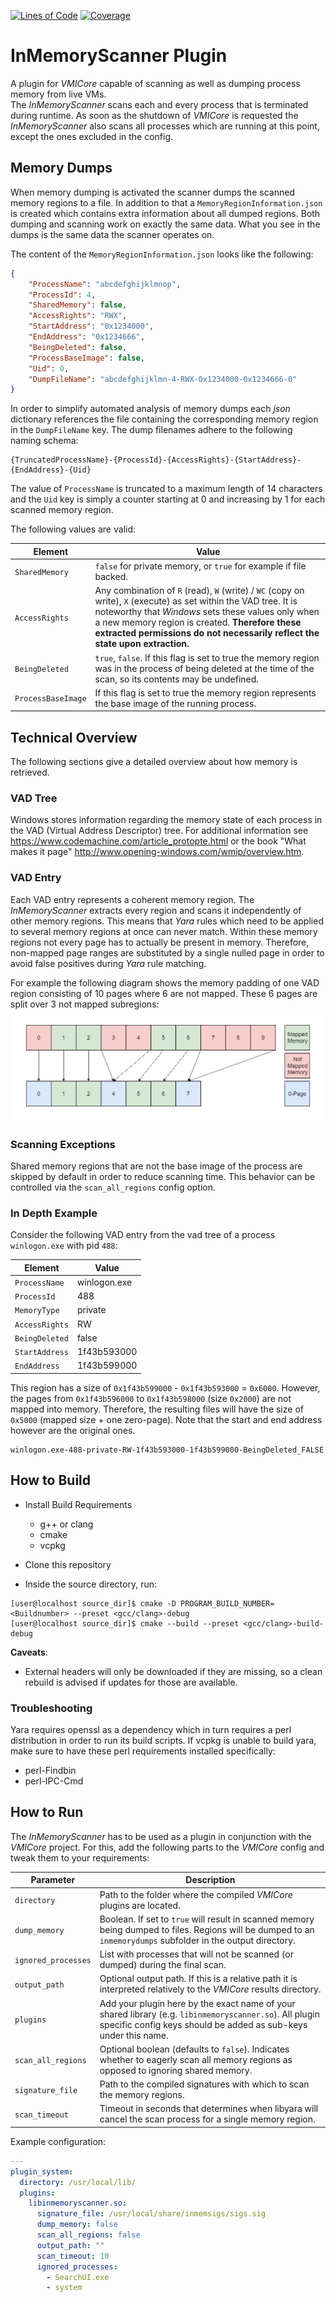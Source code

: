 [![Lines of Code](https://sonarcloud.io/api/project_badges/measure?project=gdatasoftwareag_inmemory&metric=ncloc)](https://sonarcloud.io/summary/new_code?id=gdatasoftwareag_inmemory)
[![Coverage](https://sonarcloud.io/api/project_badges/measure?project=gdatasoftwareag_inmemory&metric=coverage)](https://sonarcloud.io/summary/new_code?id=gdatasoftwareag_inmemory)

# InMemoryScanner Plugin

A plugin for _VMICore_ capable of scanning as well as dumping process memory from live VMs.\
The _InMemoryScanner_ scans each and every process that is terminated during runtime.
As soon as the shutdown of _VMICore_ is requested the _InMemoryScanner_ also scans all processes which are running at this point, except the ones excluded in the config.

## Memory Dumps

When memory dumping is activated the scanner dumps the scanned memory regions to a file. In addition to that a `MemoryRegionInformation.json` is created which contains extra information about all dumped regions.
Both dumping and scanning work on exactly the same data. What you see in the dumps is the same data the scanner operates on.

The content of the `MemoryRegionInformation.json` looks like the following:

```json
{
    "ProcessName": "abcdefghijklmnop",
    "ProcessId": 4,
    "SharedMemory": false,
    "AccessRights": "RWX",
    "StartAddress": "0x1234000",
    "EndAddress": "0x1234666",
    "BeingDeleted": false,
    "ProcessBaseImage": false,
    "Uid": 0,
    "DumpFileName": "abcdefghijklmn-4-RWX-0x1234000-0x1234666-0"
}
```

In order to simplify automated analysis of memory dumps each _json_ dictionary references the file containing the corresponding memory region in the `DumpFileName` key.
The dump filenames adhere to the following naming schema:

```console
{TruncatedProcessName}-{ProcessId}-{AccessRights}-{StartAddress}-{EndAddress}-{Uid}
```

The value of `ProcessName` is truncated to a maximum length of 14 characters and the `Uid` key is simply a counter starting at 0 and increasing by 1 for each scanned memory region.

The following values are valid:

| Element            | Value                                                                                                                                                                                                                                                                                                    |
| ------------------ | -------------------------------------------------------------------------------------------------------------------------------------------------------------------------------------------------------------------------------------------------------------------------------------------------------- |
| `SharedMemory`     | `false` for private memory, or `true` for example if file backed.                                                                                                                                                                                                                                        |
| `AccessRights`     | Any combination of `R` (read), `W` (write) / `WC` (copy on write), `X` (execute) as set within the VAD tree. It is noteworthy that _Windows_ sets these values only when a new memory region is created. **Therefore these extracted permissions do not necessarily reflect the state upon extraction.** |
| `BeingDeleted`     | `true`, `false`. If this flag is set to true the memory region was in the process of being deleted at the time of the scan, so its contents may be undefined.                                                                                                                                            |
| `ProcessBaseImage` | If this flag is set to true the memory region represents the base image of the running process.                                                                                                                                                                                                          |

## Technical Overview

The following sections give a detailed overview about how memory is retrieved.

### VAD Tree

Windows stores information regarding the memory state of each process in the VAD (Virtual Address Descriptor) tree.
For additional information see <https://www.codemachine.com/article_protopte.html> or the book "What makes it page" <http://www.opening-windows.com/wmip/overview.htm>.

### VAD Entry

Each VAD entry represents a coherent memory region.
The _InMemoryScanner_ extracts every region and scans it independently of other memory regions.
This means that _Yara_ rules which need to be applied to several memory regions at once can never match.
Within these memory regions not every page has to actually be present in memory. Therefore, non-mapped page ranges are substituted by
a single nulled page in order to avoid false positives during _Yara_ rule matching.

For example the following diagram shows the memory padding of one VAD region consisting of 10 pages where 6 are not mapped. These 6 pages are split over 3 not mapped subregions:
![alt text](InMemoryScannerRegionPadding.jpg "Padding of unmapped memory.")

### Scanning Exceptions

Shared memory regions that are not the base image of the process are skipped by default in order to reduce scanning time.
This behavior can be controlled via the `scan_all_regions` config option.

### In Depth Example

Consider the following VAD entry from the vad tree of a process `winlogon.exe` with pid `488`:

| Element        | Value        |
| -------------- | ------------ |
| `ProcessName`  | winlogon.exe |
| `ProcessId`    | 488          |
| `MemoryType`   | private      |
| `AccessRights` | RW           |
| `BeingDeleted` | false        |
| `StartAddress` | 1f43b593000  |
| `EndAddress`   | 1f43b599000  |

This region has a size of `0x1f43b599000` - `0x1f43b593000` = `0x6000`.
However, the pages from `0x1f43b596000` to `0x1f43b598000` (size `0x2000`) are not mapped into memory.
Therefore, the resulting files will have the size of `0x5000` (mapped size + one zero-page). Note that the start and end address however are the original ones.

```console
winlogon.exe-488-private-RW-1f43b593000-1f43b599000-BeingDeleted_FALSE
```

## How to Build

-   Install Build Requirements

    -   g++ or clang
    -   cmake
    -   vcpkg

-   Clone this repository

-   Inside the source directory, run:

```console
[user@localhost source_dir]$ cmake -D PROGRAM_BUILD_NUMBER=<Buildnumber> --preset <gcc/clang>-debug
[user@localhost source_dir]$ cmake --build --preset <gcc/clang>-build-debug
```

**Caveats**:

-   External headers will only be downloaded if they are missing, so a clean rebuild is advised
    if updates for those are available.

### Troubleshooting

Yara requires openssl as a dependency which in turn requires a perl distribution in order to
run its build scripts. If vcpkg is unable to build yara, make sure to have these perl requirements
installed specifically:

-   perl-Findbin
-   perl-IPC-Cmd

## How to Run

The _InMemoryScanner_ has to be used as a plugin in conjunction with the _VMICore_ project.
For this, add the following parts to the _VMICore_ config and tweak them to your requirements:

| Parameter           | Description                                                                                                                                                                |
| ------------------- | -------------------------------------------------------------------------------------------------------------------------------------------------------------------------- |
| `directory`         | Path to the folder where the compiled _VMICore_ plugins are located.                                                                                                       |
| `dump_memory`       | Boolean. If set to `true` will result in scanned memory being dumped to files. Regions will be dumped to an `inmemorydumps` subfolder in the output directory.             |
| `ignored_processes` | List with processes that will not be scanned (or dumped) during the final scan.                                                                                            |
| `output_path`       | Optional output path. If this is a relative path it is interpreted relatively to the _VMICore_ results directory.                                                          |
| `plugins`           | Add your plugin here by the exact name of your shared library (e.g. `libinmemoryscanner.so`). All plugin specific config keys should be added as sub-keys under this name. |
| `scan_all_regions`  | Optional boolean (defaults to `false`). Indicates whether to eagerly scan all memory regions as opposed to ignoring shared memory.                                         |
| `signature_file`    | Path to the compiled signatures with which to scan the memory regions.                                                                                                     |
| `scan_timeout`      | Timeout in seconds that determines when libyara will cancel the scan process for a single memory region.                                                                   |

Example configuration:

```yaml
---
plugin_system:
  directory: /usr/local/lib/
  plugins:
    libinmemoryscanner.so:
      signature_file: /usr/local/share/inmemsigs/sigs.sig
      dump_memory: false
      scan_all_regions: false
      output_path: ""
      scan_timeout: 10
      ignored_processes:
        - SearchUI.exe
        - system
```
